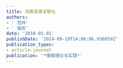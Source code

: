 ```yaml
---
title: 词表资源关联化
authors:
- ' 范炜'
- ' 邹庆'
date: '2010-01-01'
publishDate: '2024-09-19T14:06:06.936859Z'
publication_types:
- article-journal
publication: '*情报理论与实践*'
---
```

